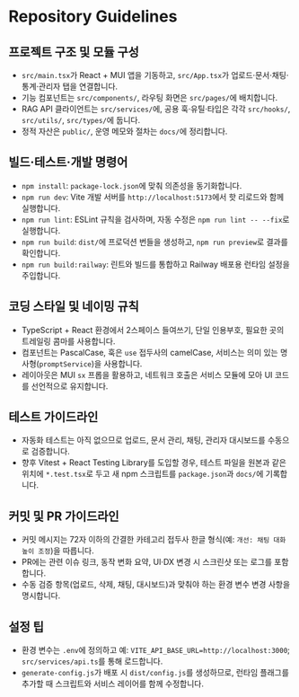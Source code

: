 # Repository Guidelines

## 프로젝트 구조 및 모듈 구성
- `src/main.tsx`가 React + MUI 앱을 기동하고, `src/App.tsx`가 업로드·문서·채팅·통계·관리자 탭을 연결합니다.
- 기능 컴포넌트는 `src/components/`, 라우팅 화면은 `src/pages/`에 배치합니다.
- RAG API 클라이언트는 `src/services/`에, 공용 훅·유틸·타입은 각각 `src/hooks/`, `src/utils/`, `src/types/`에 둡니다.
- 정적 자산은 `public/`, 운영 메모와 절차는 `docs/`에 정리합니다.

## 빌드·테스트·개발 명령어
- `npm install`: `package-lock.json`에 맞춰 의존성을 동기화합니다.
- `npm run dev`: Vite 개발 서버를 `http://localhost:5173`에서 핫 리로드와 함께 실행합니다.
- `npm run lint`: ESLint 규칙을 검사하며, 자동 수정은 `npm run lint -- --fix`로 실행합니다.
- `npm run build`: `dist/`에 프로덕션 번들을 생성하고, `npm run preview`로 결과를 확인합니다.
- `npm run build:railway`: 린트와 빌드를 통합하고 Railway 배포용 런타임 설정을 주입합니다.

## 코딩 스타일 및 네이밍 규칙
- TypeScript + React 환경에서 2스페이스 들여쓰기, 단일 인용부호, 필요한 곳의 트레일링 콤마를 사용합니다.
- 컴포넌트는 PascalCase, 훅은 `use` 접두사의 camelCase, 서비스는 의미 있는 명사형(`promptService`)을 사용합니다.
- 레이아웃은 MUI `sx` 프롭을 활용하고, 네트워크 호출은 서비스 모듈에 모아 UI 코드를 선언적으로 유지합니다.

## 테스트 가이드라인
- 자동화 테스트는 아직 없으므로 업로드, 문서 관리, 채팅, 관리자 대시보드를 수동으로 검증합니다.
- 향후 Vitest + React Testing Library를 도입할 경우, 테스트 파일을 원본과 같은 위치에 `*.test.tsx`로 두고 새 npm 스크립트를 `package.json`과 `docs/`에 기록합니다.

## 커밋 및 PR 가이드라인
- 커밋 메시지는 72자 이하의 간결한 카테고리 접두사 한글 형식(예: `개선: 채팅 대화 높이 조정`)을 따릅니다.
- PR에는 관련 이슈 링크, 동작 변화 요약, UI·DX 변경 시 스크린샷 또는 로그를 포함합니다.
- 수동 검증 항목(업로드, 삭제, 채팅, 대시보드)과 맞춰야 하는 환경 변수 변경 사항을 명시합니다.

## 설정 팁
- 환경 변수는 `.env`에 정의하고 예: `VITE_API_BASE_URL=http://localhost:3000`; `src/services/api.ts`를 통해 로드합니다.
- `generate-config.js`가 배포 시 `dist/config.js`를 생성하므로, 런타임 플래그를 추가할 때 스크립트와 서비스 레이어를 함께 수정합니다.
